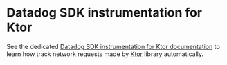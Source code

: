 # Datadog SDK instrumentation for Ktor

See the dedicated [Datadog SDK instrumentation for Ktor documentation][1] to learn how track network requests made by [Ktor][2] library automatically.

[1]: https://docs.datadoghq.com/real_user_monitoring/mobile_and_tv_monitoring/kotlin_multiplatform/setup/?tab=rum#initialize-rum-ktor-plugin-to-track-network-events-made-with-ktor
[2]: https://ktor.io/

